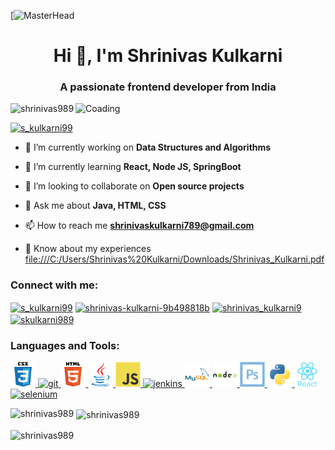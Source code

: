 [![MasterHead](https://i.pinimg.com/originals/87/f3/f1/87f3f1425b217691da645e97dbb50d55.gif)
<h1 align="center">Hi 👋, I'm Shrinivas Kulkarni</h1>
<h3 align="center">A passionate frontend developer from India</h3>

<img align="right" alt="Coading" width="400" src="https://cdn.dribbble.com/users/1162077/screenshots/3848914/programmer.gif">

<p align="left"> <img src="https://komarev.com/ghpvc/?username=shrinivas989&label=Profile%20views&color=0e75b6&style=flat" alt="shrinivas989" /> </p>

<p align="left"> <a href="https://twitter.com/s_kulkarni99" target="blank"><img src="https://img.shields.io/twitter/follow/s_kulkarni99?logo=twitter&style=for-the-badge" alt="s_kulkarni99" /></a> </p>

- 🔭 I’m currently working on **Data Structures and Algorithms**

- 🌱 I’m currently learning **React, Node JS, SpringBoot**

- 👯 I’m looking to collaborate on **Open source projects**

- 💬 Ask me about **Java, HTML, CSS**

- 📫 How to reach me **shrinivaskulkarni789@gmail.com**

- 📄 Know about my experiences [file:///C:/Users/Shrinivas%20Kulkarni/Downloads/Shrinivas_Kulkarni.pdf](file:///C:/Users/Shrinivas%20Kulkarni/Downloads/Shrinivas_Kulkarni.pdf)

<h3 align="left">Connect with me:</h3>
<p align="left">
<a href="https://twitter.com/s_kulkarni99" target="blank"><img align="center" src="https://raw.githubusercontent.com/rahuldkjain/github-profile-readme-generator/master/src/images/icons/Social/twitter.svg" alt="s_kulkarni99" height="30" width="40" /></a>
<a href="https://linkedin.com/in/shrinivas-kulkarni-9b498818b" target="blank"><img align="center" src="https://raw.githubusercontent.com/rahuldkjain/github-profile-readme-generator/master/src/images/icons/Social/linked-in-alt.svg" alt="shrinivas-kulkarni-9b498818b" height="30" width="40" /></a>
<a href="https://instagram.com/shrinivas_kulkarni9" target="blank"><img align="center" src="https://raw.githubusercontent.com/rahuldkjain/github-profile-readme-generator/master/src/images/icons/Social/instagram.svg" alt="shrinivas_kulkarni9" height="30" width="40" /></a>
<a href="https://www.hackerrank.com/skulkarni989" target="blank"><img align="center" src="https://raw.githubusercontent.com/rahuldkjain/github-profile-readme-generator/master/src/images/icons/Social/hackerrank.svg" alt="skulkarni989" height="30" width="40" /></a>
</p>

<h3 align="left">Languages and Tools:</h3>
<p align="left"> <a href="https://www.w3schools.com/css/" target="_blank" rel="noreferrer"> <img src="https://raw.githubusercontent.com/devicons/devicon/master/icons/css3/css3-original-wordmark.svg" alt="css3" width="40" height="40"/> </a> <a href="https://git-scm.com/" target="_blank" rel="noreferrer"> <img src="https://www.vectorlogo.zone/logos/git-scm/git-scm-icon.svg" alt="git" width="40" height="40"/> </a> <a href="https://www.w3.org/html/" target="_blank" rel="noreferrer"> <img src="https://raw.githubusercontent.com/devicons/devicon/master/icons/html5/html5-original-wordmark.svg" alt="html5" width="40" height="40"/> </a> <a href="https://www.java.com" target="_blank" rel="noreferrer"> <img src="https://raw.githubusercontent.com/devicons/devicon/master/icons/java/java-original.svg" alt="java" width="40" height="40"/> </a> <a href="https://developer.mozilla.org/en-US/docs/Web/JavaScript" target="_blank" rel="noreferrer"> <img src="https://raw.githubusercontent.com/devicons/devicon/master/icons/javascript/javascript-original.svg" alt="javascript" width="40" height="40"/> </a> <a href="https://www.jenkins.io" target="_blank" rel="noreferrer"> <img src="https://www.vectorlogo.zone/logos/jenkins/jenkins-icon.svg" alt="jenkins" width="40" height="40"/> </a> <a href="https://www.mysql.com/" target="_blank" rel="noreferrer"> <img src="https://raw.githubusercontent.com/devicons/devicon/master/icons/mysql/mysql-original-wordmark.svg" alt="mysql" width="40" height="40"/> </a> <a href="https://nodejs.org" target="_blank" rel="noreferrer"> <img src="https://raw.githubusercontent.com/devicons/devicon/master/icons/nodejs/nodejs-original-wordmark.svg" alt="nodejs" width="40" height="40"/> </a> <a href="https://www.photoshop.com/en" target="_blank" rel="noreferrer"> <img src="https://raw.githubusercontent.com/devicons/devicon/master/icons/photoshop/photoshop-line.svg" alt="photoshop" width="40" height="40"/> </a> <a href="https://www.python.org" target="_blank" rel="noreferrer"> <img src="https://raw.githubusercontent.com/devicons/devicon/master/icons/python/python-original.svg" alt="python" width="40" height="40"/> </a> <a href="https://reactjs.org/" target="_blank" rel="noreferrer"> <img src="https://raw.githubusercontent.com/devicons/devicon/master/icons/react/react-original-wordmark.svg" alt="react" width="40" height="40"/> </a> <a href="https://www.selenium.dev" target="_blank" rel="noreferrer"> <img src="https://raw.githubusercontent.com/detain/svg-logos/780f25886640cef088af994181646db2f6b1a3f8/svg/selenium-logo.svg" alt="selenium" width="40" height="40"/> </a> </p>

<p><img align="left" src="https://github-readme-stats.vercel.app/api/top-langs?username=shrinivas989&show_icons=true&locale=en&layout=compact" alt="shrinivas989" /></p>

<p>&nbsp;<img align="center" src="https://github-readme-stats.vercel.app/api?username=shrinivas989&show_icons=true&locale=en" alt="shrinivas989" /></p>

<p><img align="center" src="https://github-readme-streak-stats.herokuapp.com/?user=shrinivas989&" alt="shrinivas989" /></p>
